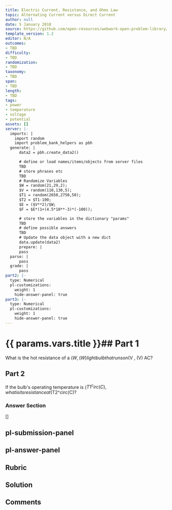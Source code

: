 ```yaml
---
title: Electric Current, Resistance, and Ohms Law
topic: Alternating Current versus Direct Current
author: null
date: 5 January 2018
source: https://github.com/open-resources/webwork-open-problem-library/tree/master/Contrib/BrockPhysics/College_Physics_Urone/20.Electric_Current/20-05.Alternating_Current_versus_Direct_Current/NU_U17_20_05_001.pg
template_version: 1.2
editor: N/A
outcomes:
- TBD
difficulty:
- TBD
randomization:
- TBD
taxonomy:
- TBD
span:
- TBD
length:
- TBD
tags:
- power
- temperature
- voltage
- potential
assets: []
server: |-
  imports: |
    import random
    import problem_bank_helpers as pbh
  generate: |
      data2 = pbh.create_data2()

      # define or load names/items/objects from server files
      TBD
      # store phrases etc
      TBD
      # Randomize Variables
      $W = random(21,29,2);
      $V = random(110,130,5);
      $T1 = random(2650,2750,50);
      $T2 = $T1-100;
      $E = ($V**2)/$W;
      $F = $E*(1+(4.5*10**-3)*(-100));

      # store the variables in the dictionary "params"
      TBD
      # define possible answers
      TBD
      # Update the data object with a new dict
      data.update(data2)
      prepare: |
      pass
  parse: |
      pass
  grade: |
      pass
part2: |-
  type: Numerical
  pl-customizations:
    weight: 1
    hide-answer-panel: true
part3: |-
  type: Numerical
  pl-customizations:
    weight: 1
    hide-answer-panel: true
---
```


# {{ params.vars.title }}## Part 1 
What is the hot resistance of a ($W , (W) light bulb that runs on ($V , (V) AC? 
## Part 2 
If the bulb's operating temperature is ($T1^circ(C) , what is its resistance at ($T2^circ(C)? 


### Answer Section 
[]

## pl-submission-panel 


## pl-answer-panel 


## Rubric 


## Solution 


## Comments 


